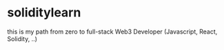 # soliditylearn

this is my path from zero to full-stack Web3 Developer (Javascript, React, Solidity, ..)
